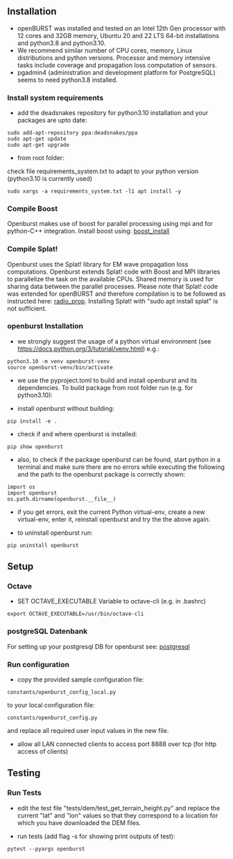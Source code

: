 
#

## Installation

* openBURST was installed and tested on an Intel 12th Gen processor with 12 cores and 32GB memory, Ubuntu 20 and 22 LTS 64-bit installations and python3.8 and python3.10. 
* We recommend similar number of CPU cores, memory, Linux distributions and python versions. Processor and memory intensive tasks include coverage and propagation loss computation of sensors.
* pgadmin4 (administration and development platform for PostgreSQL) seems to need python3.8 installed.

### Install system requirements 

* add the deadsnakes repository for python3.10 installation and your packages are upto date:
```
sudo add-apt-repository ppa:deadsnakes/ppa
sudo apt-get update
sudo apt-get upgrade
```
* from root folder:

check file requirements_system.txt to adapt to your python version (python3.10 is currently used)

```
sudo xargs -a requirements_system.txt -l1 apt install -y
```

### Compile Boost

Openburst makes use of boost for parallel processing using mpi and for python-C++ integration. Install boost using: [boost_install](INSTALL_BOOST.md)

### Compile Splat!

Openburst uses the Splat! library for EM wave propagation loss computations. Openburst extends Splat! code with Boost and MPI libraries to parallelize the task on the available CPUs. Shared memory is used for sharing data between the parallel processes. Please note that Splat! code was extended for openBURST and therefore compilation is to be followed as instructed here: [radio_prop](SPLAT_BURST_BOOST_README.md). Installing Splat! with "sudo apt install splat" is not sufficient.


### openburst Installation

* we strongly suggest the usage of a python virtual environment (see https://docs.python.org/3/tutorial/venv.html)
e.g.:
```
python3.10 -m venv openburst-venv
source openburst-venv/bin/activate
```

* we use the pyproject.toml to build and install openburst and its dependencies. To build package from root folder run (e.g. for python3.10):


* install openburst without building:

```
pip install -e .
```

* check if and where openburst is installed: 

```
pip show openburst
```

* also, to check if the package openburst can be found, start python in a terminal and make sure there are no errors while executing the following and the path to the openburst package is correctly shown:

```
import os
import openburst
os.path.dirname(openburst.__file__)
```
* if you get errors, exit the current Python virtual-env, create a new virtual-env, enter it, reinstall openburst and try the the above again. 

* to uninstall openburst run:

```
pip uninstall openburst
```


## Setup 

### Octave

* SET OCTAVE_EXECUTABLE Variable to octave-cli (e.g. in .bashrc)
```
export OCTAVE_EXECUTABLE=/usr/bin/octave-cli
```


### postgreSQL Datenbank

For setting up your postgresql DB for openburst see:
[postgresql](POSTGRESQL_README.md)

### Run configuration

* copy the provided sample configuration file: 
```
constants/openburst_config_local.py 
```
to your local configuration file: 
```
constants/openburst_config.py 
```
and replace all required user input values in the new file. 

* allow all LAN connected clients to access port 8888 over tcp (for http access of clients)

## Testing

### Run Tests

* edit the test file "tests/dem/test_get_terrain_height.py" and replace the current "lat" and "lon" values so that they correspond to a location for which you have downloaded the DEM files. 

* run tests (add flag -s for showing print outputs of test):

```
pytest --pyargs openburst
```


